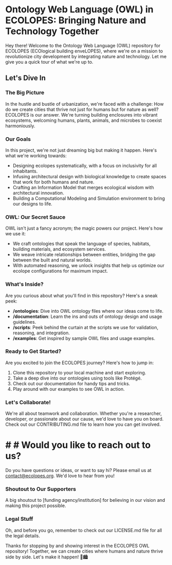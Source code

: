 # Ontology Web Language (OWL) in ECOLOPES: Bringing Nature and Technology Together

Hey there! Welcome to the Ontology Web Language (OWL) repository for ECOLOPES (ECOlogical building enveLOPES), where we're on a mission to revolutionize city development by integrating nature and technology. Let me give you a quick tour of what we're up to.

## Let's Dive In

### The Big Picture
In the hustle and bustle of urbanization, we're faced with a challenge: How do we create cities that thrive not just for humans but for nature as well? ECOLOPES is our answer. We're turning building enclosures into vibrant ecosystems, welcoming humans, plants, animals, and microbes to coexist harmoniously.

### Our Goals
In this project, we're not just dreaming big but making it happen. Here's what we're working towards:
- Designing ecolopes systematically, with a focus on inclusivity for all inhabitants.
- Infusing architectural design with biological knowledge to create spaces that work for both humans and nature.
- Crafting an Information Model that merges ecological wisdom with architectural innovation.
- Building a Computational Modeling and Simulation environment to bring our designs to life.

### OWL: Our Secret Sauce
OWL isn't just a fancy acronym; the magic powers our project. Here's how we use it:
- We craft ontologies that speak the language of species, habitats, building materials, and ecosystem services.
- We weave intricate relationships between entities, bridging the gap between the built and natural worlds.
- With automated reasoning, we unlock insights that help us optimize our ecolope configurations for maximum impact.

### What's Inside?
Are you curious about what you'll find in this repository? Here's a sneak peek:
- **/ontologies**: Dive into OWL ontology files where our ideas come to life.
- **/documentation**: Learn the ins and outs of ontology design and usage guidelines.
- **/scripts**: Peek behind the curtain at the scripts we use for validation, reasoning, and integration.
- **/examples**: Get inspired by sample OWL files and usage examples.

### Ready to Get Started?
Are you excited to join the ECOLOPES journey? Here's how to jump in:
1. Clone this repository to your local machine and start exploring.
2. Take a deep dive into our ontologies using tools like Protégé.
3. Check out our documentation for handy tips and tricks.
4. Play around with our examples to see OWL in action.

### Let's Collaborate!
We're all about teamwork and collaboration. Whether you're a researcher, developer, or passionate about our cause, we'd love to have you on board. Check out our CONTRIBUTING.md file to learn how you can get involved.

# # # Would you like to reach out to us?
Do you have questions or ideas, or want to say hi? Please email us at [contact@ecolopes.org](mailto:akif.cifci@tuwien.ac.at). We'd love to hear from you!

### Shoutout to Our Supporters
A big shoutout to [funding agency/institution] for believing in our vision and making this project possible.

### Legal Stuff
Oh, and before you go, remember to check out our LICENSE.md file for all the legal details.

Thanks for stopping by and showing interest in the ECOLOPES OWL repository! Together, we can create cities where humans and nature thrive side by side. Let's make it happen! 🌱🏙️
